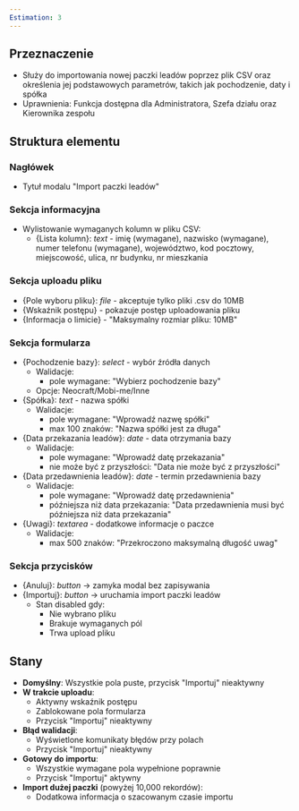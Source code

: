 ```yaml
---
Estimation: 3
---
```


## Przeznaczenie

- Służy do importowania nowej paczki leadów poprzez plik CSV oraz określenia jej podstawowych parametrów, takich jak pochodzenie, daty i spółka
- Uprawnienia: Funkcja dostępna dla Administratora, Szefa działu oraz Kierownika zespołu

## Struktura elementu

### Nagłówek

- Tytuł modalu "Import paczki leadów"

### Sekcja informacyjna

- Wylistowanie wymaganych kolumn w pliku CSV:
  - {Lista kolumn}: *text* - imię (wymagane), nazwisko (wymagane), numer telefonu (wymagane), województwo, kod pocztowy, miejscowość, ulica, nr budynku, nr mieszkania

### Sekcja uploadu pliku

- {Pole wyboru pliku}: *file* - akceptuje tylko pliki .csv do 10MB
- {Wskaźnik postępu} - pokazuje postęp uploadowania pliku
- {Informacja o limicie} - "Maksymalny rozmiar pliku: 10MB"

### Sekcja formularza

- {Pochodzenie bazy}: *select* - wybór źródła danych
  - Walidacje:
    - pole wymagane: "Wybierz pochodzenie bazy"
  - Opcje: Neocraft/Mobi-me/Inne
- {Spółka}: *text* - nazwa spółki
  - Walidacje:
    - pole wymagane: "Wprowadź nazwę spółki"
    - max 100 znaków: "Nazwa spółki jest za długa"
- {Data przekazania leadów}: *date* - data otrzymania bazy
  - Walidacje:
    - pole wymagane: "Wprowadź datę przekazania"
    - nie może być z przyszłości: "Data nie może być z przyszłości"
- {Data przedawnienia leadów}: *date* - termin przedawnienia bazy
  - Walidacje:
    - pole wymagane: "Wprowadź datę przedawnienia"
    - późniejsza niż data przekazania: "Data przedawnienia musi być późniejsza niż data przekazania"
- {Uwagi}: *textarea* - dodatkowe informacje o paczce
  - Walidacje:
    - max 500 znaków: "Przekroczono maksymalną długość uwag"

### Sekcja przycisków

- {Anuluj}: *button* -> zamyka modal bez zapisywania
- {Importuj}: *button* -> uruchamia import paczki leadów
  - Stan disabled gdy:
    - Nie wybrano pliku
    - Brakuje wymaganych pól
    - Trwa upload pliku

## Stany

- **Domyślny**: Wszystkie pola puste, przycisk "Importuj" nieaktywny
- **W trakcie uploadu**:
  - Aktywny wskaźnik postępu
  - Zablokowane pola formularza
  - Przycisk "Importuj" nieaktywny
- **Błąd walidacji**:
  - Wyświetlone komunikaty błędów przy polach
  - Przycisk "Importuj" nieaktywny
- **Gotowy do importu**:
  - Wszystkie wymagane pola wypełnione poprawnie
  - Przycisk "Importuj" aktywny
- **Import dużej paczki** (powyżej 10,000 rekordów):
  - Dodatkowa informacja o szacowanym czasie importu
